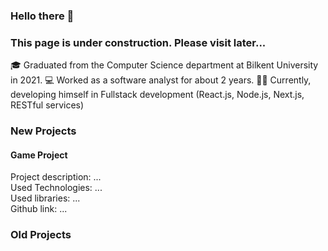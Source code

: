 ### Hello there 👋
### This page is under construction. Please visit later...  
🎓 Graduated from the Computer Science department at Bilkent University in 2021.
💻 Worked as a software analyst for about 2 years.
👨‍💻 Currently, developing himself in Fullstack development (React.js, Node.js, Next.js, RESTful services)

### New Projects
#### Game Project
Project description: ...  
Used Technologies: ...  
Used libraries: ...  
Github link: ...  

### Old Projects
